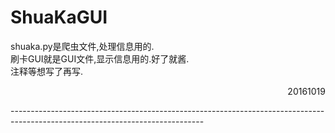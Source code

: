 # ShuaKaGUI<br>
shuaka.py是爬虫文件,处理信息用的.<br>
刷卡GUI就是GUI文件,显示信息用的.好了就酱.<br>
注释等想写了再写.<br>
<p align="right">20161019</p>
------------------------------------------------------------------------------------------------------------------------------
